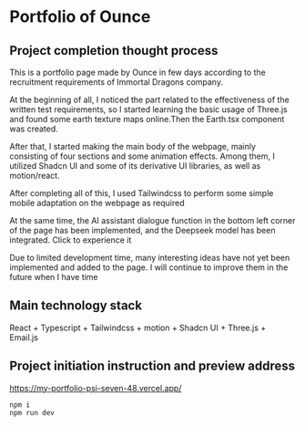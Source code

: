 # Portfolio of Ounce

## Project completion thought process

This is a portfolio page made by Ounce in few days according to the recruitment requirements of Immortal Dragons company.

At the beginning of all, I noticed the part related to the effectiveness of the written test requirements, so I started learning the basic usage of Three.js and found some earth texture maps online.Then the Earth.tsx component was created.

After that, I started making the main body of the webpage, mainly consisting of four sections and some animation effects. Among them, I utilized Shadcn UI and some of its derivative UI libraries, as well as motion/react.

After completing all of this, I used Tailwindcss to perform some simple mobile adaptation on the webpage as required

At the same time, the AI assistant dialogue function in the bottom left corner of the page has been implemented, and the Deepseek model has been integrated. Click to experience it

Due to limited development time, many interesting ideas have not yet been implemented and added to the page. I will continue to improve them in the future when I have time

## Main technology stack

React + Typescript + Tailwindcss + motion + Shadcn UI + Three.js + Email.js

## Project initiation instruction and preview address

https://my-portfolio-psi-seven-48.vercel.app/

```
npm i
npm run dev
```
